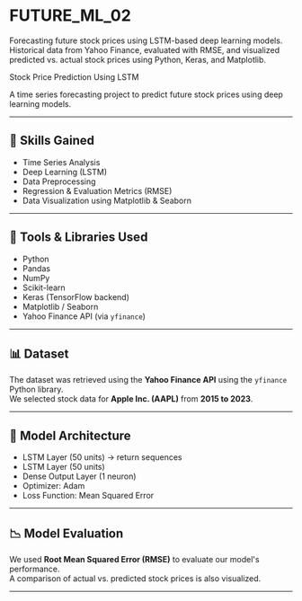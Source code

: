 # FUTURE_ML_02
Forecasting future stock prices using LSTM-based deep learning models. Historical data from Yahoo Finance, evaluated with RMSE, and visualized predicted vs. actual stock prices using Python, Keras, and Matplotlib.


Stock Price Prediction Using LSTM

A time series forecasting project to predict future stock prices using deep learning models.

---

## 🧠 Skills Gained
- Time Series Analysis
- Deep Learning (LSTM)
- Data Preprocessing
- Regression & Evaluation Metrics (RMSE)
- Data Visualization using Matplotlib & Seaborn

---

## 🧰 Tools & Libraries Used
- Python
- Pandas
- NumPy
- Scikit-learn
- Keras (TensorFlow backend)
- Matplotlib / Seaborn
- Yahoo Finance API (via `yfinance`)

---

## 📊 Dataset
The dataset was retrieved using the **Yahoo Finance API** using the `yfinance` Python library.  
We selected stock data for **Apple Inc. (AAPL)** from **2015 to 2023**.

---

## 🔄 Model Architecture
- LSTM Layer (50 units) → return sequences
- LSTM Layer (50 units)
- Dense Output Layer (1 neuron)
- Optimizer: Adam
- Loss Function: Mean Squared Error

---

## 📉 Model Evaluation
We used **Root Mean Squared Error (RMSE)** to evaluate our model's performance.  
A comparison of actual vs. predicted stock prices is also visualized.

---

